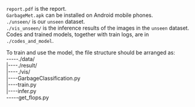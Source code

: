 `report.pdf` is the report.  
`GarbageMet.apk` can be installed on Android mobile phones.  
`./unseen/` is our `unseen` dataset.  
`./vis_unseen/` is the inference results of the images in the `unseen` dataset.  
Codes and trained models, together with train logs, are in `./codes_and_model`.  

To train and use the model, the file structure should be arranged as:  
 -----./data/  
 |----./result/  
 |----./vis/  
 |----GarbageClassification.py  
 |----train.py  
 |----infer.py  
 -----get_flops.py
